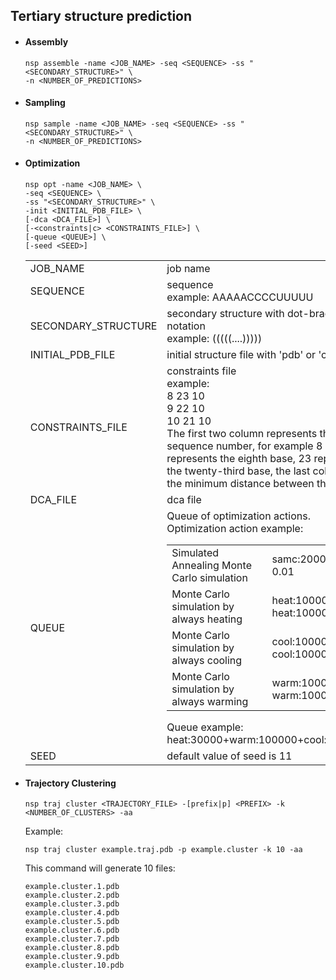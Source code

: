 ## Tertiary structure prediction

*   #### Assembly
        nsp assemble -name <JOB_NAME> -seq <SEQUENCE> -ss "<SECONDARY_STRUCTURE>" \
        -n <NUMBER_OF_PREDICTIONS>

*   #### Sampling
        nsp sample -name <JOB_NAME> -seq <SEQUENCE> -ss "<SECONDARY_STRUCTURE>" \
        -n <NUMBER_OF_PREDICTIONS>

*   #### Optimization

        nsp opt -name <JOB_NAME> \
        -seq <SEQUENCE> \
        -ss "<SECONDARY_STRUCTURE>" \
        -init <INITIAL_PDB_FILE> \
        [-dca <DCA_FILE>] \
        [-<constraints|c> <CONSTRAINTS_FILE>] \
        [-queue <QUEUE>] \
        [-seed <SEED>]

    <table>
    <tr><td>JOB_NAME</td><td>job name</td></tr>
    <tr><td>SEQUENCE</td><td>sequence<br>example: AAAAACCCCUUUUU</td></tr>
    <tr><td>SECONDARY_STRUCTURE</td><td>secondary structure with dot-bracket notation<br>example: (((((....)))))</td></tr>
    <tr><td>INITIAL_PDB_FILE</td><td>initial structure file with 'pdb' or 'cif' format</td></tr>
    <tr>
        <td>CONSTRAINTS_FILE</td>
        <td>
        constraints file<br>example:<br>
        8 23 10<br>
        9 22 10<br>
        10 21 10<br>
        The first two column represents the base sequence number, for example 8 represents the eighth base, 23 represents the twenty-third base, the last column is the minimum distance between the base.
        </td></tr>
    <tr><td>DCA_FILE</td><td>dca file</td></tr>
    <tr>
        <td>QUEUE</td>
        <td>
            Queue of optimization actions.<br>
            Optimization action example:
            <table>
                <tr><td>Simulated Annealing Monte Carlo simulation</td><td>samc:200000:20-0.01</td></tr>
                <tr><td>Monte Carlo simulation by always heating</td><td>heat:100000:20<br>heat:100000</td></tr>
                <tr><td>Monte Carlo simulation by always cooling</td><td>cool:100000:20<br>cool:100000</td></tr>
                <tr><td>Monte Carlo simulation by always warming</td><td>warm:100000:20<br>warm:100000</td></tr>
            </table>
            Queue example:<br>
            heat:30000+warm:100000+cool:1000000
        </td>
    </tr>
    <tr><td>SEED</td><td>default value of seed is 11</td></tr>
    </table>

*   <h4 id='traj-cluster'>Trajectory Clustering</h4>

        nsp traj cluster <TRAJECTORY_FILE> -[prefix|p] <PREFIX> -k <NUMBER_OF_CLUSTERS> -aa

    Example:

        nsp traj cluster example.traj.pdb -p example.cluster -k 10 -aa

    This command will generate 10 files:

        example.cluster.1.pdb
        example.cluster.2.pdb
        example.cluster.3.pdb
        example.cluster.4.pdb
        example.cluster.5.pdb
        example.cluster.6.pdb
        example.cluster.7.pdb
        example.cluster.8.pdb
        example.cluster.9.pdb
        example.cluster.10.pdb


